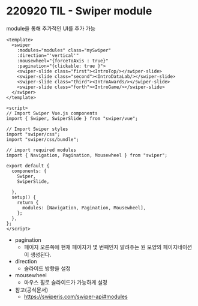 # 220920 TIL - Swiper module

module을 통해 추가적인 UI를 추가 가능

```vue
<template>
  <swiper 
    :modules="modules" class="mySwiper" 
    :direction="'vertical'" 
    :mousewheel="{forceToAxis : true}"
    :pagination="{clickable: true }">
    <swiper-slide class="first"><IntroTop/></swiper-slide>
    <swiper-slide class="second"><IntroDataLab/></swiper-slide>
    <swiper-slide class="third"><IntroAwards/></swiper-slide>
    <swiper-slide class="forth"><IntroGame/></swiper-slide>
  </swiper>
</template>

<script>
// Import Swiper Vue.js components
import { Swiper, SwiperSlide } from "swiper/vue";

// Import Swiper styles
import "swiper/css";
import "swiper/css/bundle";

// import required modules
import { Navigation, Pagination, Mousewheel } from "swiper";

export default {
  components: {
    Swiper,
    SwiperSlide,
     
  },
  setup() {
    return {
      modules: [Navigation, Pagination, Mousewheel],
    };
  },
};
</script>

```

- pagination
  - 페이지 오른쪽에 현재 페이지가 몇 번째인지 알려주는 원 모양의 페이지네이션이 생성된다.
- direction
  - 슬라이드 방향을 설정
- mousewheel
  - 마우스 휠로 슬라이드가 가능하게 설정
- 참고(공식문서)
  - https://swiperjs.com/swiper-api#modules


